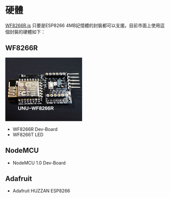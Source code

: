 
# 硬體
[WF8266R.js](http://code.unumobile.com/wf8266r/Release) 只要是ESP8266 4MB記憶體的封裝都可以支援。目前市面上使用這個封裝的硬體如下：


## WF8266R
![](../images/intro242.jpg)

* WF8266R Dev-Board
* WF8266T LED


## NodeMCU


* NodeMCU 1.0 Dev-Board


## Adafruit


* Adafruit HUZZAN ESP8266

